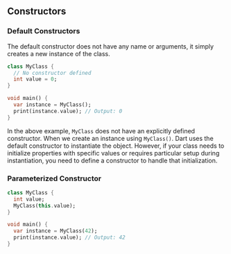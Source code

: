 ## Constructors
### Default Constructors
The default constructor does not have any name or arguments, it simply creates a new instance of the class.
```dart
class MyClass {
  // No constructor defined
  int value = 0;
}

void main() {
  var instance = MyClass();
  print(instance.value); // Output: 0
}
```
In the above example, `MyClass` does not have an explicitly defined constructor. When we create an instance using `MyClass()`. Dart uses the default constructor to instantiate the object.
However, if your class needs to initialize properties with specific values or requires particular setup during instantiation, you need to define a constructor to handle that initialization.
### Parameterized Constructor
```dart
class MyClass {
  int value;
  MyClass(this.value);
}

void main() {
  var instance = MyClass(42);
  print(instance.value); // Output: 42
}
```
